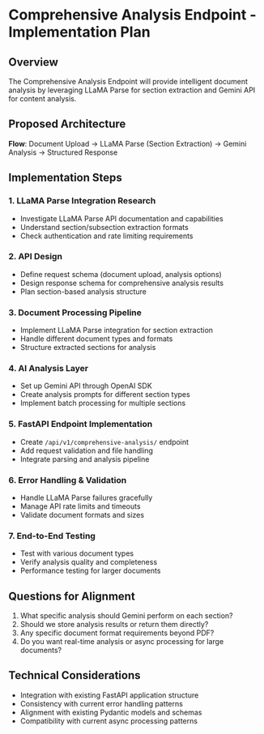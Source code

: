 # Comprehensive Analysis Endpoint - Implementation Plan

## Overview

The Comprehensive Analysis Endpoint will provide intelligent document analysis by leveraging LLaMA Parse for section extraction and Gemini API for content analysis.

## Proposed Architecture

**Flow**: Document Upload → LLaMA Parse (Section Extraction) → Gemini Analysis → Structured Response

## Implementation Steps

### 1. LLaMA Parse Integration Research
- Investigate LLaMA Parse API documentation and capabilities
- Understand section/subsection extraction formats
- Check authentication and rate limiting requirements

### 2. API Design
- Define request schema (document upload, analysis options)
- Design response schema for comprehensive analysis results
- Plan section-based analysis structure

### 3. Document Processing Pipeline
- Implement LLaMA Parse integration for section extraction
- Handle different document types and formats
- Structure extracted sections for analysis

### 4. AI Analysis Layer
- Set up Gemini API through OpenAI SDK
- Create analysis prompts for different section types
- Implement batch processing for multiple sections

### 5. FastAPI Endpoint Implementation
- Create `/api/v1/comprehensive-analysis/` endpoint
- Add request validation and file handling
- Integrate parsing and analysis pipeline

### 6. Error Handling & Validation
- Handle LLaMA Parse failures gracefully
- Manage API rate limits and timeouts
- Validate document formats and sizes

### 7. End-to-End Testing
- Test with various document types
- Verify analysis quality and completeness
- Performance testing for larger documents

## Questions for Alignment

1. What specific analysis should Gemini perform on each section?
2. Should we store analysis results or return them directly?
3. Any specific document format requirements beyond PDF?
4. Do you want real-time analysis or async processing for large documents?

## Technical Considerations

- Integration with existing FastAPI application structure
- Consistency with current error handling patterns
- Alignment with existing Pydantic models and schemas
- Compatibility with current async processing patterns